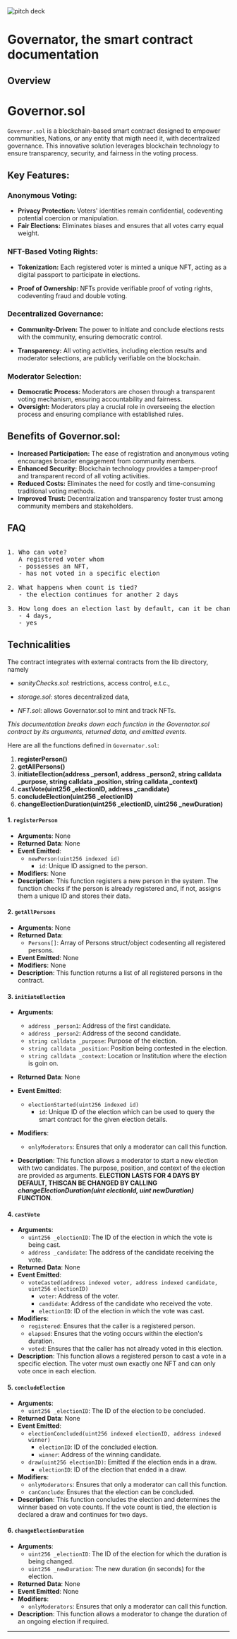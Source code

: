 <img src="https://github.com/soomtochukwu/Governator/blob/main/governator/public/gv%20p%20d.png" alt="pitch deck">

# Governator, the smart contract documentation
## Overview

# Governor.sol

`Governor.sol` is a blockchain-based smart contract designed to empower communities, Nations, or any entity that migth need it, with decentralized governance. This innovative solution leverages blockchain technology to ensure transparency, security, and fairness in the voting process.

## Key Features:

### Anonymous Voting:
- **Privacy Protection:** Voters' identities remain confidential, codeventing potential coercion or manipulation.
- **Fair Elections:** Eliminates biases and ensures that all votes carry equal weight.

### NFT-Based Voting Rights:
- **Tokenization:** Each registered voter is minted a unique NFT, acting as a digital passport to participate in elections.

- **Proof of Ownership:** NFTs provide verifiable proof of voting rights, codeventing fraud and double voting.


### Decentralized Governance:
- **Community-Driven:** The power to initiate and conclude elections rests with the community, ensuring democratic control.

- **Transparency:** All voting activities, including election results and moderator selections, are publicly verifiable on the blockchain.


### Moderator Selection:
- **Democratic Process:** Moderators are chosen through a transparent voting mechanism, ensuring accountability and fairness.
- **Oversight:** Moderators play a crucial role in overseeing the election process and ensuring compliance with established rules.

## Benefits of Governor.sol:

- **Increased Participation:** The ease of registration and anonymous voting encourages broader engagement from community members.
- **Enhanced Security:** Blockchain technology provides a tamper-proof and transparent record of all voting activities.
- **Reduced Costs:** Eliminates the need for costly and time-consuming traditional voting methods.
- **Improved Trust:** Decentralization and transparency foster trust among community members and stakeholders.

## FAQ
<pre>
   
1. Who can vote?
   A registered voter whom
   - possesses an NFT,
   - has not voted in a specific election
   
2. What happens when count is tied?
   - the election continues for another 2 days
   
3. How long does an election last by default, can it be changed?
   - 4 days,
   - yes 
</pre>

## Technicalities
The contract integrates with external contracts from the lib directory, namely
- _sanityChecks.sol_: restrictions, access control, e.t.c.,
- _storage.sol_: stores decentralized data,

- _NFT.sol_: allows Governator.sol to mint and track NFTs. 


_This documentation breaks down each function in the Governator.sol contract by its arguments, returned data, and emitted events._

Here are all the functions defined in `Governator.sol`:

1. **registerPerson()**
2. **getAllPersons()**
3. **initiateElection(address _person1, address _person2, string calldata _purpose, string calldata _position, string calldata _context)**
4. **castVote(uint256 _electionID, address _candidate)**
5. **concludeElection(uint256 _electionID)**
6. **changeElectionDuration(uint256 _electionID, uint256 _newDuration)**


#### 1. **`registerPerson`**
   - **Arguments**: None
   - **Returned Data**: None
   - **Event Emitted**: 
     - `newPerson(uint256 indexed id)`
       - `id`: Unique ID assigned to the person.
   - **Modifiers**: None
   - **Description**: 
     This function registers a new person in the system. The function checks if the person is already registered and, if not, assigns them a unique ID and stores their data.

#### 2. **`getAllPersons`**
   - **Arguments**: None
   - **Returned Data**: 
     - `Persons[]`: Array of Persons struct/object codesenting all registered persons.
   - **Event Emitted**: None
   - **Modifiers**: None
   - **Description**: 
     This function returns a list of all registered persons in the contract.


#### 3. **`initiateElection`**
   - **Arguments**: 
   
     - `address _person1`: Address of the first candidate.
     - `address _person2`: Address of the second candidate.
     - `string calldata _purpose`: Purpose of the election.
     - `string calldata _position`: Position being contested in the election.
     - `string calldata _context`: Location or Institution where the election is goin on.
   - **Returned Data**: None
   - **Event Emitted**: 
     - `electionStarted(uint256 indexed id)`
       - `id`: Unique ID of the election which can be used to query the smart contract for the given election details.
   - **Modifiers**: 
     - `onlyModerators`: Ensures that only a moderator can call this function.
   - **Description**: 
     This function allows a moderator to start a new election with two candidates. The purpose, position, and context of the election are provided as arguments. **ELECTION LASTS FOR 4 DAYS BY DEFAULT, THISCAN BE CHANGED BY CALLING _changeElectionDuration(uint electionId, uint newDuration)_ FUNCTION**.

#### 4. **`castVote`**
   - **Arguments**: 
     - `uint256 _electionID`: The ID of the election in which the vote is being cast.
     - `address _candidate`: The address of the candidate receiving the vote.
   - **Returned Data**: None
   - **Event Emitted**: 
     - `voteCasted(address indexed voter, address indexed candidate, uint256 electionID)`
       - `voter`: Address of the voter.
       - `candidate`: Address of the candidate who received the vote.
       - `electionID`: ID of the election in which the vote was cast.
   - **Modifiers**: 
     - `registered`: Ensures that the caller is a registered person.
     - `elapsed`: Ensures that the voting occurs within the election's duration.
     - `voted`: Ensures that the caller has not already voted in this election.
   - **Description**: 
     This function allows a registered person to cast a vote in a specific election. The voter must own exactly one NFT and can only vote once in each election.

#### 5. **`concludeElection`**
   - **Arguments**: 
     - `uint256 _electionID`: The ID of the election to be concluded.
   - **Returned Data**: None
   - **Event Emitted**: 
     - `electionConcluded(uint256 indexed electionID, address indexed winner)`
       - `electionID`: ID of the concluded election.
       - `winner`: Address of the winning candidate.
     - `draw(uint256 electionID)`: Emitted if the election ends in a draw.
       - `electionID`: ID of the election that ended in a draw.
   - **Modifiers**: 
     - `onlyModerators`: Ensures that only a moderator can call this function.
     - `canConclude`: Ensures that the election can be concluded.
   - **Description**: 
     This function concludes the election and determines the winner based on vote counts. If the vote count is tied, the election is declared a draw and continues for two days.

#### 6. **`changeElectionDuration`**
   - **Arguments**: 
     - `uint256 _electionID`: The ID of the election for which the duration is being changed.
     - `uint256 _newDuration`: The new duration (in seconds) for the election.
   - **Returned Data**: None
   - **Event Emitted**: None
   - **Modifiers**: 
     - `onlyModerators`: Ensures that only a moderator can call this function.
   - **Description**: 
     This function allows a moderator to change the duration of an ongoing election if required.

---
